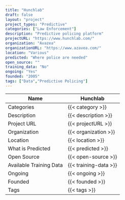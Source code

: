 ```yaml
---
title: "Hunchlab"
draft: false
layout: "project"
project_types: "Predictive"
categories: ["Law Enforcement"]
description: "Predictive policing platform"
projectURL: "https://www.hunchlab.com/"
organization: "Avazea"
organizationURL: "https://www.azavea.com/"
location: "Various"
predicted: "Where police are needed"
open_source: ""
training_data: "No"
ongoing: "Yes"
founded: "2005"
tags: ["Data","Predictive Policing"]
---
```



Name                    |  Hunchlab    
------------------------|----
Categories              | {{< category >}} 
Description             | {{< description >}} 
Project URL             | {{< projectURL >}} 
Organization            | {{< organization >}} 
Location                | {{< location >}} 
What is Predicted       | {{< predicted >}} 
Open Source             | {{< open-source >}} 
Available Training Data | {{< training-data >}}
Ongoing                 | {{< ongoing >}} 
Founded                 | {{< founded >}} 
Tags                    | {{< tags >}} 

